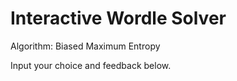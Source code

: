 # Interactive Wordle Solver

Algorithm: Biased Maximum Entropy 

Input your choice and feedback below.

<script src="wordle_helper3.js"> </script>


